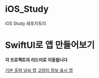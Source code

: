 # iOS_Study
iOS Study 레포지토리

# SwiftUI로 앱 만들어보기

**각 프로젝트의 리드미로 이동됩니다**

[기본 출력 날씨 앱](https://github.com/ITlearning/iOS_Study/blob/main/WeatherApp/README.md)
[고양이 정보 표시 앱](https://github.com/ITlearning/iOS_Study/blob/main/PJ1/README.md)
